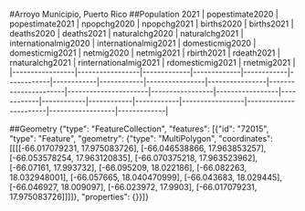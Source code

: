#Arroyo Municipio, Puerto Rico
##Population 2021
| popestimate2020 | popestimate2021 | npopchg2020 | npopchg2021 | births2020 | births2021 | deaths2020 | deaths2021 | naturalchg2020 | naturalchg2021 | internationalmig2020 | internationalmig2021 | domesticmig2020 | domesticmig2021 | netmig2020 | netmig2021 | rbirth2021 | rdeath2021 | rnaturalchg2021 | rinternationalmig2021 | rdomesticmig2021 | rnetmig2021 |
|-----------------|-----------------|-------------|-------------|------------|------------|------------|------------|----------------|----------------|----------------------|----------------------|-----------------|-----------------|------------|------------|------------|------------|-----------------|-----------------------|------------------|-------------|

##Geometry
{"type": "FeatureCollection", "features": [{"id": "72015", "type": "Feature", "geometry": {"type": "MultiPolygon", "coordinates": [[[[-66.017079231, 17.975083726], [-66.046538866, 17.963853257], [-66.053578254, 17.963120835], [-66.070375218, 17.963523962], [-66.07161, 17.993732], [-66.095209, 18.022186], [-66.082263, 18.032948001], [-66.057665, 18.040470999], [-66.043683, 18.029445], [-66.046927, 18.009097], [-66.023972, 17.9903], [-66.017079231, 17.975083726]]]]}, "properties": {}}]}

